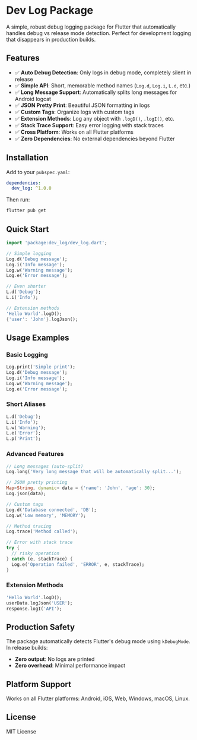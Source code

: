# Dev Log Package

A simple, robust debug logging package for Flutter that automatically handles debug vs release mode detection. Perfect for development logging that disappears in production builds.

## Features

- ✅ **Auto Debug Detection**: Only logs in debug mode, completely silent in release
- ✅ **Simple API**: Short, memorable method names (`Log.d`, `Log.i`, `L.d`, etc.)
- ✅ **Long Message Support**: Automatically splits long messages for Android logcat
- ✅ **JSON Pretty Print**: Beautiful JSON formatting in logs
- ✅ **Custom Tags**: Organize logs with custom tags
- ✅ **Extension Methods**: Log any object with `.logD()`, `.logI()`, etc.
- ✅ **Stack Trace Support**: Easy error logging with stack traces
- ✅ **Cross Platform**: Works on all Flutter platforms
- ✅ **Zero Dependencies**: No external dependencies beyond Flutter

## Installation

Add to your `pubspec.yaml`:

```yaml
dependencies:
  dev_log: ^1.0.0
```

Then run:
```bash
flutter pub get
```

## Quick Start

```dart
import 'package:dev_log/dev_log.dart';

// Simple logging
Log.d('Debug message');
Log.i('Info message');
Log.w('Warning message');
Log.e('Error message');

// Even shorter
L.d('Debug');
L.i('Info');

// Extension methods
'Hello World'.logD();
{'user': 'John'}.logJson();
```

## Usage Examples

### Basic Logging
```dart
Log.print('Simple print');
Log.d('Debug message');
Log.i('Info message');
Log.w('Warning message');
Log.e('Error message');
```

### Short Aliases
```dart
L.d('Debug');
L.i('Info');
L.w('Warning');
L.e('Error');
L.p('Print');
```

### Advanced Features
```dart
// Long messages (auto-split)
Log.long('Very long message that will be automatically split...');

// JSON pretty printing
Map<String, dynamic> data = {'name': 'John', 'age': 30};
Log.json(data);

// Custom tags
Log.d('Database connected', 'DB');
Log.w('Low memory', 'MEMORY');

// Method tracing
Log.trace('Method called');

// Error with stack trace
try {
  // risky operation
} catch (e, stackTrace) {
  Log.e('Operation failed', 'ERROR', e, stackTrace);
}
```

### Extension Methods
```dart
'Hello World'.logD();
userData.logJson('USER');
response.logI('API');
```

## Production Safety

The package automatically detects Flutter's debug mode using `kDebugMode`. In release builds:
- **Zero output**: No logs are printed
- **Zero overhead**: Minimal performance impact

## Platform Support

Works on all Flutter platforms: Android, iOS, Web, Windows, macOS, Linux.

## License

MIT License

